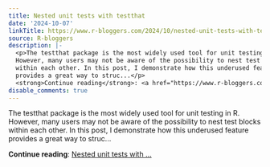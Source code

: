```yaml
---
title: Nested unit tests with testthat
date: '2024-10-07'
linkTitle: https://www.r-bloggers.com/2024/10/nested-unit-tests-with-testthat/
source: R-bloggers
description: |-
  <p>The testthat package is the most widely used tool for unit testing in R.<br />
  However, many users may not be aware of the possibility to nest test blocks<br />
  within each other. In this post, I demonstrate how this underused feature<br />
  provides a great way to struc...</p>
  <strong>Continue reading</strong>: <a href="https://www.r-bloggers.com/2024/10/nested-unit-tests-with-testthat/">Nested unit tests with ...
disable_comments: true
---
```

<p>The testthat package is the most widely used tool for unit testing in R.<br />
However, many users may not be aware of the possibility to nest test blocks<br />
within each other. In this post, I demonstrate how this underused feature<br />
provides a great way to struc...</p>
<strong>Continue reading</strong>: <a href="https://www.r-bloggers.com/2024/10/nested-unit-tests-with-testthat/">Nested unit tests with ...